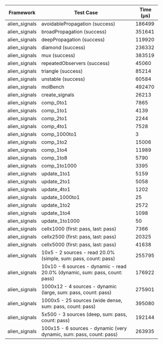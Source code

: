 | Framework | Test Case | Time (μs) |
| --- | --- | --- |
| alien_signals | avoidablePropagation (success) | 186499 |
| alien_signals | broadPropagation (success) | 351641 |
| alien_signals | deepPropagation (success) | 119920 |
| alien_signals | diamond (success) | 236332 |
| alien_signals | mux (success) | 383519 |
| alien_signals | repeatedObservers (success) | 45060 |
| alien_signals | triangle (success) | 85214 |
| alien_signals | unstable (success) | 60584 |
| alien_signals | molBench | 492470 |
| alien_signals | create_signals | 26213 |
| alien_signals | comp_0to1 | 7865 |
| alien_signals | comp_1to1 | 4139 |
| alien_signals | comp_2to1 | 2244 |
| alien_signals | comp_4to1 | 7528 |
| alien_signals | comp_1000to1 | 3 |
| alien_signals | comp_1to2 | 15006 |
| alien_signals | comp_1to4 | 11989 |
| alien_signals | comp_1to8 | 5790 |
| alien_signals | comp_1to1000 | 3395 |
| alien_signals | update_1to1 | 5159 |
| alien_signals | update_2to1 | 5058 |
| alien_signals | update_4to1 | 1202 |
| alien_signals | update_1000to1 | 25 |
| alien_signals | update_1to2 | 2572 |
| alien_signals | update_1to4 | 1098 |
| alien_signals | update_1to1000 | 50 |
| alien_signals | cellx1000 (first: pass, last: pass) | 7366 |
| alien_signals | cellx2500 (first: pass, last: pass) | 20325 |
| alien_signals | cellx5000 (first: pass, last: pass) | 41638 |
| alien_signals | 10x5 - 2 sources - read 20.0% (simple, sum: pass, count: pass) | 255795 |
| alien_signals | 10x10 - 6 sources - dynamic - read 20.0% (dynamic, sum: pass, count: pass) | 176922 |
| alien_signals | 1000x12 - 4 sources - dynamic (large, sum: pass, count: pass) | 275901 |
| alien_signals | 1000x5 - 25 sources (wide dense, sum: pass, count: pass) | 395080 |
| alien_signals | 5x500 - 3 sources (deep, sum: pass, count: pass) | 192144 |
| alien_signals | 100x15 - 6 sources - dynamic (very dynamic, sum: pass, count: pass) | 263935 |
